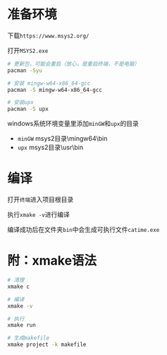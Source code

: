 # 准备环境
下载`https://www.msys2.org/`

打开`MSYS2.exe`

```bash
# 更新包，可能会重启（放心，是重启终端，不是电脑）
pacman -Syu

# 安装 mingw-w64-x86_64-gcc
pacman -S mingw-w64-x86_64-gcc

# 安装upx
pacman -S upx
```

windows系统环境变量里添加`minGW`和`upx`的目录
- `minGW` msys2目录\mingw64\bin
- `upx` msys2目录\usr\bin

# 编译

打开`终端`进入项目根目录

执行`xmake -v`进行编译

编译成功后在文件夹`bin`中会生成可执行文件`catime.exe`

# 附：xmake语法
```bash
# 清理
xmake c

# 编译
xmake -v

# 执行
xmake run

# 生成makefile
xmake project -k makefile
```